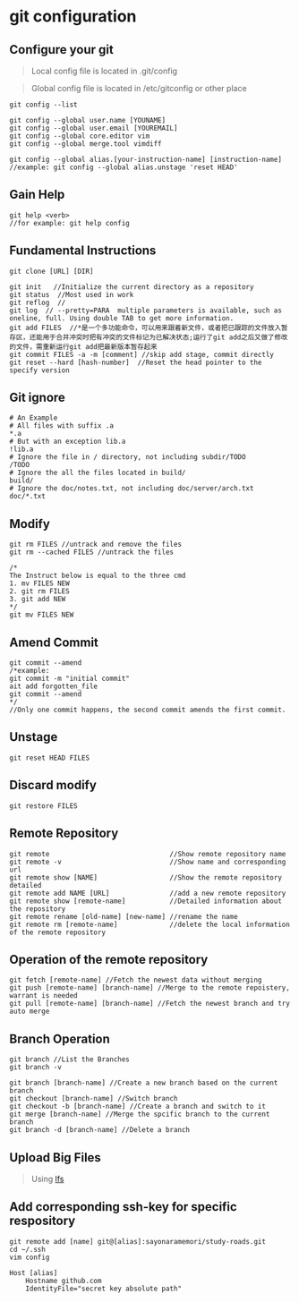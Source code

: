 # git configuration

## Configure your git
> Local config file is located in .git/config

> Global config file is located in /etc/gitconfig or other place  
```
git config --list

git config --global user.name [YOUNAME]
git config --global user.email [YOUREMAIL]
git config --global core.editor vim
git config --global merge.tool vimdiff  

git config --global alias.[your-instruction-name] [instruction-name] 
//example: git config --global alias.unstage 'reset HEAD' 
```

## Gain Help  
```
git help <verb>
//for example: git help config
```

## Fundamental Instructions
```
git clone [URL] [DIR]

git init   //Initialize the current directory as a repository  
git status  //Most used in work
git reflog  //
git log  // --pretty=PARA  multiple parameters is available, such as oneline, full. Using double TAB to get more information.
git add FILES  //*是一个多功能命令，可以用来跟着新文件，或者把已跟踪的文件放入暂存区，还能用于合并冲突时把有冲突的文件标记为已解决状态;运行了git add之后又做了修改的文件，需重新运行git add把最新版本暂存起来
git commit FILES -a -m [comment] //skip add stage, commit directly  
git reset --hard [hash-number]  //Reset the head pointer to the specify version
```
## Git ignore  
```
# An Example  
# All files with suffix .a
*.a 
# But with an exception lib.a
!lib.a
# Ignore the file in / directory, not including subdir/TODO
/TODO
# Ignore the all the files located in build/ 
build/
# Ignore the doc/notes.txt, not including doc/server/arch.txt
doc/*.txt
```

## Modify  
```
git rm FILES //untrack and remove the files  
git rm --cached FILES //untrack the files

/*
The Instruct below is equal to the three cmd
1. mv FILES NEW
2. git rm FILES
3. git add NEW
*/
git mv FILES NEW
```

## Amend Commit 
```
git commit --amend
/*example:
git commit -m "initial commit"
ait add forgotten_file
git commit --amend
*/
//Only one commit happens, the second commit amends the first commit.
```

## Unstage
```
git reset HEAD FILES
```

## Discard modify  
```
git restore FILES
```

## Remote Repository  
```
git remote                              //Show remote repository name
git remote -v                           //Show name and corresponding url  
git remote show [NAME]                  //Show the remote repository detailed
git remote add NAME [URL]               //add a new remote repository 
git remote show [remote-name]           //Detailed information about the repository
git remote rename [old-name] [new-name] //rename the name 
git remote rm [remote-name]             //delete the local information of the remote repository
```

## Operation of the remote repository  
```
git fetch [remote-name] //Fetch the newest data without merging
git push [remote-name] [branch-name] //Merge to the remote repoistery, warrant is needed
git pull [remote-name] [branch-name] //Fetch the newest branch and try auto merge
```

## Branch Operation  
```
git branch //List the Branches
git branch -v

git branch [branch-name] //Create a new branch based on the current branch
git checkout [branch-name] //Switch branch
git checkout -b [branch-name] //Create a branch and switch to it
git merge [branch-name] //Merge the spcific branch to the current branch
git branch -d [branch-name] //Delete a branch

```

## Upload Big Files  
> Using [lfs](https://github.com/git-lfs/git-lfs)

## Add corresponding ssh-key for specific respository
```
git remote add [name] git@[alias]:sayonaramemori/study-roads.git
cd ~/.ssh
vim config

Host [alias]
    Hostname github.com
    IdentityFile="secret key absolute path"
```
